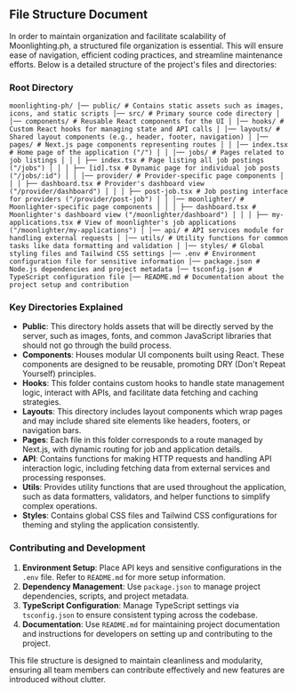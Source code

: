 ## File Structure Document

In order to maintain organization and facilitate scalability of Moonlighting.ph, a structured file organization is essential. This will ensure ease of navigation, efficient coding practices, and streamline maintenance efforts. Below is a detailed structure of the project's files and directories:

### Root Directory

`moonlighting-ph/ │── public/ # Contains static assets such as images, icons, and static scripts │── src/ # Primary source code directory │ │── components/ # Reusable React components for the UI │ │── hooks/ # Custom React hooks for managing state and API calls │ │── layouts/ # Shared layout components (e.g., header, footer, navigation) │ │── pages/ # Next.js page components representing routes │ │ │── index.tsx # Home page of the application ("/") │ │ │── jobs/ # Pages related to job listings │ │ │ ├── index.tsx # Page listing all job postings ("/jobs") │ │ │ ├── [id].tsx # Dynamic page for individual job posts ("/jobs/:id") │ │ │── provider/ # Provider-specific page components │ │ │ ├── dashboard.tsx # Provider's dashboard view ("/provider/dashboard") │ │ │ ├── post-job.tsx # Job posting interface for providers ("/provider/post-job") │ │ │── moonlighter/ # Moonlighter-specific page components │ │ │ ├── dashboard.tsx # Moonlighter's dashboard view ("/moonlighter/dashboard") │ │ │ ├── my-applications.tsx # View of moonlighter's job applications ("/moonlighter/my-applications") │ │── api/ # API services module for handling external requests │ │── utils/ # Utility functions for common tasks like data formatting and validation │ │── styles/ # Global styling files and Tailwind CSS settings │── .env # Environment configuration file for sensitive information │── package.json # Node.js dependencies and project metadata │── tsconfig.json # TypeScript configuration file │── README.md # Documentation about the project setup and contribution`

### Key Directories Explained

*   **Public**: This directory holds assets that will be directly served by the server, such as images, fonts, and common JavaScript libraries that should not go through the build process.
*   **Components**: Houses modular UI components built using React. These components are designed to be reusable, promoting DRY (Don't Repeat Yourself) principles.
*   **Hooks**: This folder contains custom hooks to handle state management logic, interact with APIs, and facilitate data fetching and caching strategies.
*   **Layouts**: This directory includes layout components which wrap pages and may include shared site elements like headers, footers, or navigation bars.
*   **Pages**: Each file in this folder corresponds to a route managed by Next.js, with dynamic routing for job and application details.
*   **API**: Contains functions for making HTTP requests and handling API interaction logic, including fetching data from external services and processing responses.
*   **Utils**: Provides utility functions that are used throughout the application, such as data formatters, validators, and helper functions to simplify complex operations.
*   **Styles**: Contains global CSS files and Tailwind CSS configurations for theming and styling the application consistently.

### Contributing and Development

1.  **Environment Setup**: Place API keys and sensitive configurations in the `.env` file. Refer to `README.md` for more setup information.
2.  **Dependency Management**: Use `package.json` to manage project dependencies, scripts, and project metadata.
3.  **TypeScript Configuration**: Manage TypeScript settings via `tsconfig.json` to ensure consistent typing across the codebase.
4.  **Documentation**: Use `README.md` for maintaining project documentation and instructions for developers on setting up and contributing to the project.

This file structure is designed to maintain cleanliness and modularity, ensuring all team members can contribute effectively and new features are introduced without clutter.
